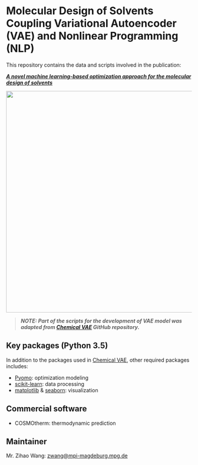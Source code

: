# Molecular Design of Solvents Coupling Variational Autoencoder (VAE) and Nonlinear Programming (NLP)


This repository contains the data and scripts involved in the publication:

***[A novel machine learning-based optimization approach for the molecular design of solvents](https://doi.org/10.1016/B978-0-323-95879-0.50247-2)***

<img src="https://github.com/zwang1995/solvent-VAE-NLP/blob/main/solvent-VAE-NLP.png" width="600">

> ***NOTE: Part of the scripts for the development of VAE model was adapted from [Chemical VAE](https://github.com/aspuru-guzik-group/chemical_vae) GitHub repository.***

## Key packages (Python 3.5)
In addition to the packages used in [Chemical VAE](https://github.com/aspuru-guzik-group/chemical_vae), other required packages includes:
* [Pyomo](http://www.pyomo.org/): optimization modeling
* [scikit-learn](https://scikit-learn.org/stable/): data processing
* [matplotlib](https://matplotlib.org/) & [seaborn](https://seaborn.pydata.org/): visualization

## Commercial software
* COSMOtherm: thermodynamic prediction

## Maintainer
Mr. Zihao Wang: zwang@mpi-magdeburg.mpg.de
